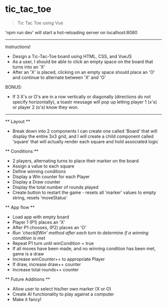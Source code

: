 # tic_tac_toe

> Tic Tac Toe using Vue

'npm run dev' will start a hot-reloading server on localhost:8080

-----------------
Instructions!
- Design a Tic-Tac-Toe board using HTML, CSS, and VueJS
- As a user, I should be able to click an empty space on the board that turns into an 'X'
- After an 'X' is placed, clicking on an empty space should place an 'O' and continue to alternate between 'X' and 'O'

BONUS:
- If 3 X's or O's are in a row vertically or diagonally (directions do not specify horizontally), a toastr message will pop up letting player 1 (x's) or player 2 (o's) know they won.
---------------------


** Layout **
 - Break down into 2 components I can create one called 'Board' that will display the entire 3x3 grid, and I will create a child component called 'square' that will actually render each square and hold associated logic


** Conditions ** 
- 2 players, alternating turns to place their marker on the board
- Assign a value to each square
- Define winning conditions
- Display a Win counter for each Player
- Display a Draw counter
- Display the total number of rounds played
- Create button to restart the game - resets all 'marker' values to empty string, resets 'moveStatus'


** App flow **
- Load app with empty board
- Player 1 (P1) places an 'X'
- After P1 chooses, (P2) places an 'O'
- *Run 'checkIfWin' method after each turn to determine if a winning condition is met*
- Repeat P1 turn until winCondition = true
- If all moves have been made, and no winning condition has been met, game is a draw
- Increase winCounter++ to appropriate Player
- If draw, increase draw++ counter
- Increase total rounds++ counter


** Future Additions **
- Allow user to select his/her own marker (X or O)
- Create AI functionality to play against a computer
- Make it fancy!